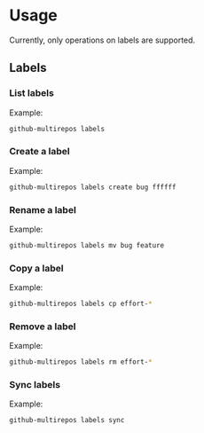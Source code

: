 # Usage

Currently, only operations on labels are supported.

## Labels

### List labels

Example:
```sh
github-multirepos labels
```

### Create a label

Example:
```sh
github-multirepos labels create bug ffffff
```

### Rename a label

Example:
```sh
github-multirepos labels mv bug feature
```

### Copy a label

Example:
```sh
github-multirepos labels cp effort-*
```

### Remove a label

Example:
```sh
github-multirepos labels rm effort-*
```

### Sync labels

Example:
```sh
github-multirepos labels sync
```
